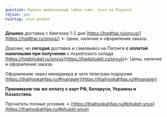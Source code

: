 ```yaml
---
question: Купить жевательный табак снюс, snus на Пхукете
ldjson: yes
hashtag: snus-phuket
---
```


**Дешево** доставка с бангкока 1-2 дня [https://hqdthai.ru/snyus/](https://hqdthai.ru/snyus/) <- Цены, наличие и оформление заказа.

Дороже, но **сегодня** доставка и самовывоз на Патонге **с оплатой наличными при получении** с пхукетского склада [https://hqdphuket.ru/snyus](https://hqdphuket.ru/snyus)<- Цены, наличие и оформление заказа.

Оформление через менеджера в чате телеграм подороже [https://thaihookahfaq.ru/#manager](https://thaihookahfaq.ru/#manager)

**Принимаем так же оплату с карт РФ, Беларуси, Украины и Казахстана.**

Прочитать полные условия -> [https://thaihookahfaq.ru/#phuket-snus](https://thaihookahfaq.ru/#phuket-snus)

